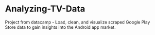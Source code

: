 # Analyzing-TV-Data
Project from datacamp - Load, clean, and visualize scraped Google Play Store data to gain insights into the Android app market.

